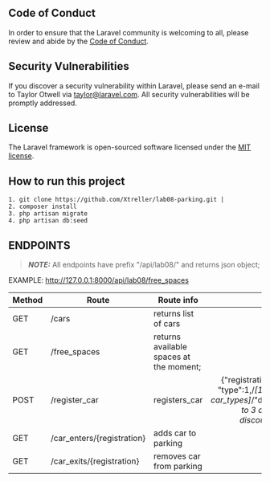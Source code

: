 
## Code of Conduct

In order to ensure that the Laravel community is welcoming to all, please review and abide by the [Code of Conduct](https://laravel.com/docs/contributions#code-of-conduct).

## Security Vulnerabilities

If you discover a security vulnerability within Laravel, please send an e-mail to Taylor Otwell via [taylor@laravel.com](mailto:taylor@laravel.com). All security vulnerabilities will be promptly addressed.

## License

The Laravel framework is open-sourced software licensed under the [MIT license](https://opensource.org/licenses/MIT).

## How to run this project
    1. git clone https://github.com/Xtreller/lab08-parking.git |
    2. composer install
    3. php artisan migrate
    4. php artisan db:seed
## ENDPOINTS

> **_NOTE:_** All endpoints have prefix "/api/lab08/" and returns json object;

EXAMPLE: http://127.0.0.1:8000/api/lab08/free_spaces


| Method  | Route | Route info | Body |
| ------------- | ------------- | ------------- | :-------------: |
| GET  | /cars  |  returns list of cars  ||
| GET  | /free_spaces  |   returns available spaces at the moment; ||
| POST | /register_car  |   registers_car |  {"registration":"R1644KM", "type":1,/*[1 to 3 or add other car_types]*/"discount_card":1,/*[1 to 3 or add other discount_cards]*/}|
| GET  | /car_enters/{registration}  | adds car to parking | |
| GET  | /car_exits/{registration}  | removes car from parking | |


